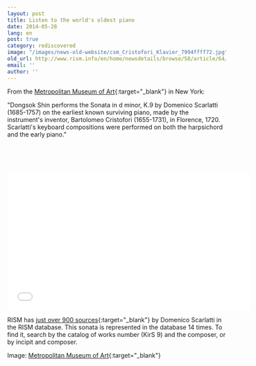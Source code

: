 ```yaml
---
layout: post
title: Listen to the world's oldest piano
date: 2014-05-28
lang: en
post: true
category: rediscovered
image: "/images/news-old-website/csm_Cristofori_Klavier_7994ffff72.jpg"
old_url: http://www.rism.info/en/home/newsdetails/browse/58/article/64/listen-to-the-worlds-oldest-piano.html
email: ''
author: ''
---
```


From the [Metropolitan Museum of Art](http://www.metmuseum.org/){:target="_blank"} in New York:

"Dongsok Shin performs the Sonata in d minor, K.9 by Domenico Scarlatti (1685-1757) on the earliest known surviving piano, made by the instrument's inventor, Bartolomeo Cristofori (1655-1731), in Florence, 1720. Scarlatti's keyboard compositions were performed on both the harpsichord and the early piano."  
&nbsp;  
&nbsp;  
&nbsp;  
&nbsp;  

<iframe width="560" height="315" src="//www.youtube.com/embed/A2WdjyKQ57A" frameborder="0" allowfullscreen></iframe>


RISM has [just over 900 sources](https://opac.rism.info/search?View=rism&author=Domenico+Scarlatti){:target="_blank"} by Domenico Scarlatti in the RISM database. This sonata is represented in the database 14 times. To find it, search by the catalog of works number (KirS 9) and the composer, or by incipit and composer.

Image: [Metropolitan Museum of Art](http://www.metmuseum.org/collection/the-collection-online/search/501788?=&imgNo=0&tabName=gallery-label){:target="_blank"}
